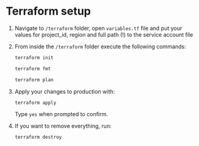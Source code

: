 # Terraform setup

1. Navigate to `/terraform` folder, open `variables.tf` file and put your values for project_id, region and full path (!) to the service account file

1. From inside the `/terraform` folder execute the following commands:

    ```bash
    terraform init

    terraform fmt

    terraform plan
    ```

1. Apply your changes to production with:

    ```bash
    terraform apply
    ```

    Type `yes` when prompted to confirm.

1. If you want to remove everything, run:

    ```bash
    terraform destroy
    ```